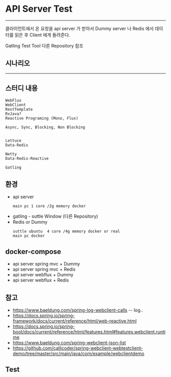 # API Server Test

---


클라이언트에서 온 요청을 api server 가 받아서 Dummy server 나 Redis 에서 데이터를 읽은 후 Client 에게 돌려준다. 

Gatling Test Tool 다른 Repository 참조

## 시나리오

---


## 스터디 내용
```
WebFlux
WebClient
RestTemplate
RxJava?
Reactive Programing (Mono, Flux)

Async, Sync, Blocking, Non Blocking


Lettuce
Data-Redis

Netty
Data-Redis-Reactive

Gatling
```


## 환경 
- api server
  ```
  main pc 1 core /2g memory docker
  ```
- gatling - suttle Window (다른 Repository)
- Redis or Dummy
  ```
  suttle ubuntu  4 core /4g memory docker or real 
  main pc docker  
  ```
## docker-compose 
- api server spring mvc + Dummy
- api server spring mvc + Redis
- api server webflux + Dummy
- api server webflux + Redis

## 참고 
- https://www.baeldung.com/spring-log-webclient-calls -- log.. 
- https://docs.spring.io/spring-framework/docs/current/reference/html/web-reactive.html
- https://docs.spring.io/spring-boot/docs/current/reference/html/features.html#features.webclient.runtime
- https://www.baeldung.com/spring-webclient-json-list
- https://github.com/callicoder/spring-webclient-webtestclient-demo/tree/master/src/main/java/com/example/webclientdemo

## Test

